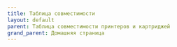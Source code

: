 ```yaml
---
title: Таблица совместимости
layout: default
parent: Таблица совместимости принтеров и картриджей
grand_parent: Домашняя страница
---
```


